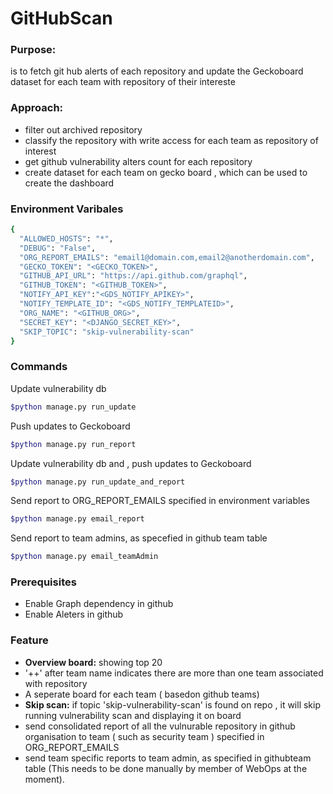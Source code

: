 # GitHubScan

### Purpose: 
is to fetch git hub alerts of each repository and update the Geckoboard dataset for each team with repository of their intereste

### Approach:
- filter out archived repository
- classify the repository with write access for each team as repository of interest
- get github vulnerability alters count for each repository
- create dataset for each team on gecko board , which can be used to create the dashboard

### Environment Varibales
```bash
{
  "ALLOWED_HOSTS": "*",
  "DEBUG": "False",
  "ORG_REPORT_EMAILS": "email1@domain.com,email2@anotherdomain.com",
  "GECKO_TOKEN": "<GECKO_TOKEN>",
  "GITHUB_API_URL": "https://api.github.com/graphql",
  "GITHUB_TOKEN": "<GITHUB_TOKEN>",
  "NOTIFY_API_KEY":"<GDS_NOTIFY_APIKEY>",
  "NOTIFY_TEMPLATE_ID": "<GDS_NOTIFY_TEMPLATEID>",
  "ORG_NAME": "<GITHUB_ORG>",
  "SECRET_KEY": "<DJANGO_SECRET_KEY>",
  "SKIP_TOPIC": "skip-vulnerability-scan"
}
```

### Commands
Update vulnerability db
```bash
$python manage.py run_update
```
Push updates to Geckoboard
```bash
$python manage.py run_report
```
Update vulnerability db and , push updates to Geckoboard
```bash
$python manage.py run_update_and_report
```
Send report to ORG_REPORT_EMAILS specified in environment variables
```bash
$python manage.py email_report
```
Send report to team admins, as specefied in github team table
```bash
$python manage.py email_teamAdmin
```

### Prerequisites
- Enable Graph dependency in github 
- Enable Aleters in github 

### Feature
- **Overview board:** showing top 20
- '++' after team name indicates there are more than one team associated with repository
- A seperate board for each team ( basedon github teams)
- **Skip scan:** if topic 'skip-vulnerability-scan' is found on repo , it will skip running vulnerability scan and displaying it on board
- send consolidated report of all the vulnurable repository in github organisation to team ( such as security team ) specified in ORG_REPORT_EMAILS
- send team specific reports to team admin, as specified in  githubteam table (This needs to be done manually by member of WebOps at the moment).
